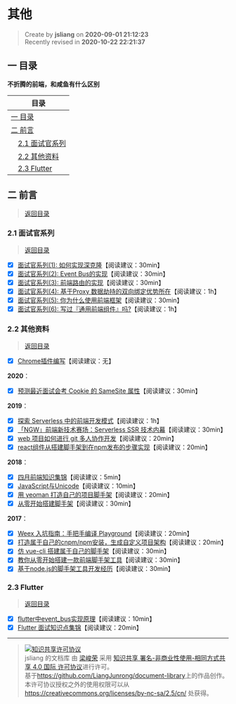 其他
===

> Create by **jsliang** on **2020-09-01 21:12:23**  
> Recently revised in **2020-10-22 22:21:37**

<!-- 目录开始 -->
## <a name="chapter-one" id="chapter-one"></a>一 目录

**不折腾的前端，和咸鱼有什么区别**

| 目录 |
| --- |
| [一 目录](#chapter-one) |
| <a name="catalog-chapter-two" id="catalog-chapter-two"></a>[二 前言](#chapter-two) |
| &emsp;[2.1 面试官系列](#chapter-two-one) |
| &emsp;[2.2 其他资料](#chapter-two-two) |
| &emsp;[2.3 Flutter](#chapter-two-three) |
<!-- 目录结束 -->

## <a name="chapter-two" id="chapter-two"></a>二 前言

> [返回目录](#chapter-one)

### <a name="chapter-two-one" id="chapter-two-one"></a>2.1 面试官系列

> [返回目录](#chapter-one)

* [x] [面试官系列(1): 如何实现深克隆](https://juejin.im/post/6844903584023183368)【阅读建议：30min】
* [x] [面试官系列(2): Event Bus的实现](https://juejin.im/post/6844903587043082247)【阅读建议：30min】
* [x] [面试官系列(3): 前端路由的实现](https://juejin.im/post/6844903589123457031)【阅读建议：30min】
* [x] [面试官系列(4): 基于Proxy 数据劫持的双向绑定优势所在](https://juejin.im/post/6844903601416978439)【阅读建议：1h】
* [x] [面试官系列(5): 你为什么使用前端框架](https://juejin.im/post/6844903617342734344)【阅读建议：30min】
* [x] [面试官系列(6): 写过『通用前端组件』吗?](https://juejin.im/post/6844903847874265101)【阅读建议：1h】

### <a name="chapter-two-two" id="chapter-two-two"></a>2.2 其他资料

> [返回目录](#chapter-one)

* [x] [Chrome插件编写](https://welearnmore.gitbook.io/chrome-extension-book/)【阅读建议：无】

**2020**：

* [x] [预测最近面试会考 Cookie 的 SameSite 属性](https://juejin.im/post/5e718ecc6fb9a07cda098c2d)【阅读建议：30min】

**2019**：

* [x] [探索 Serverless 中的前端开发模式](https://juejin.im/post/5cdc3dc2e51d453b6c1d9d3a)【阅读建议：1h】
* [x] [「NGW」前端新技术赛场：Serverless SSR 技术内幕](https://juejin.im/post/6844903998009393160)【阅读建议：30min】
* [x] [web 项目如何进行 git 多人协作开发](https://segmentfault.com/a/1190000018165757)【阅读建议：20min】
* [x] [react组件从搭建脚手架到在npm发布的步骤实现](https://www.jb51.net/article/154345.htm)【阅读建议：20min】

**2018**：

* [x] [四月前端知识集锦](https://juejin.im/post/6844903600926228493)【阅读建议：5min】
* [x] [JavaScript与Unicode](https://cjting.me/web2.0/js-and-unicode/)【阅读建议：10min】
* [x] [用 yeoman 打造自己的项目脚手架](https://juejin.im/post/6844903661844299790)【阅读建议：20min】
* [x] [从零开始搭建脚手架](https://juejin.im/post/6844903605149892616)【阅读建议：30min】

**2017**：

* [x] [Weex 入坑指南：手把手编译 Playground](https://zhuanlan.zhihu.com/p/25227030)【阅读建议：20min】
* [x] [打造属于自己的cnpm/npm安装，生成自定义项目架构](https://juejin.im/post/6844903519749685262)【阅读建议：20min】
* [x] [仿 vue-cli 搭建属于自己的脚手架](https://juejin.im/post/6844903807919325192)【阅读建议：30min】
* [x] [教你从零开始搭建一款前端脚手架工具](https://segmentfault.com/a/1190000006190814)【阅读建议：30min】
* [x] [基于node.js的脚手架工具开发经历](https://juejin.im/post/6844903526947110919)【阅读建议：30min】

### <a name="chapter-two-three" id="chapter-two-three"></a>2.3 Flutter

> [返回目录](#chapter-one)

* [x] [flutter中event_bus实现原理](https://cloud.tencent.com/developer/article/1338289)【阅读建议：10min】
* [x] [Flutter 面试知识点集锦](https://juejin.im/post/6844903843260530701)【阅读建议：20min】

---

> <a rel="license" href="http://creativecommons.org/licenses/by-nc-sa/4.0/"><img alt="知识共享许可协议" style="border-width:0" src="https://i.creativecommons.org/l/by-nc-sa/4.0/88x31.png" /></a><br /><span xmlns:dct="http://purl.org/dc/terms/" property="dct:title">jsliang 的文档库</span> 由 <a xmlns:cc="http://creativecommons.org/ns#" href="https://github.com/LiangJunrong/document-library" property="cc:attributionName" rel="cc:attributionURL">梁峻荣</a> 采用 <a rel="license" href="http://creativecommons.org/licenses/by-nc-sa/4.0/">知识共享 署名-非商业性使用-相同方式共享 4.0 国际 许可协议</a>进行许可。<br />基于<a xmlns:dct="http://purl.org/dc/terms/" href="https://github.com/LiangJunrong/document-library" rel="dct:source">https://github.com/LiangJunrong/document-library</a>上的作品创作。<br />本许可协议授权之外的使用权限可以从 <a xmlns:cc="http://creativecommons.org/ns#" href="https://creativecommons.org/licenses/by-nc-sa/2.5/cn/" rel="cc:morePermissions">https://creativecommons.org/licenses/by-nc-sa/2.5/cn/</a> 处获得。